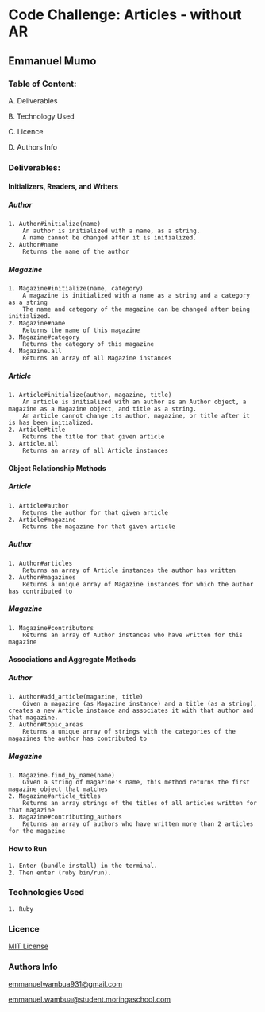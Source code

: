 #  Code Challenge: Articles - without AR

## Emmanuel Mumo


### Table of Content:

A. Deliverables

B. Technology Used

C. Licence

D. Authors Info


### Deliverables:

#### Initializers, Readers, and Writers

##### Author

    1. Author#initialize(name)
        An author is initialized with a name, as a string.
        A name cannot be changed after it is initialized.
    2. Author#name
        Returns the name of the author

##### Magazine

    1. Magazine#initialize(name, category)
        A magazine is initialized with a name as a string and a category as a string
        The name and category of the magazine can be changed after being initialized.
    2. Magazine#name
        Returns the name of this magazine
    3. Magazine#category
        Returns the category of this magazine
    4. Magazine.all
        Returns an array of all Magazine instances

##### Article
    1. Article#initialize(author, magazine, title)
        An article is initialized with an author as an Author object, a magazine as a Magazine object, and title as a string.
        An article cannot change its author, magazine, or title after it is has been initialized.
    2. Article#title
        Returns the title for that given article
    3. Article.all
        Returns an array of all Article instances

#### Object Relationship Methods

##### Article

    1. Article#author
        Returns the author for that given article
    2. Article#magazine
        Returns the magazine for that given article

##### Author
    1. Author#articles
        Returns an array of Article instances the author has written
    2. Author#magazines
        Returns a unique array of Magazine instances for which the author has contributed to

##### Magazine
    1. Magazine#contributors
        Returns an array of Author instances who have written for this magazine

#### Associations and Aggregate Methods

##### Author
    1. Author#add_article(magazine, title)
        Given a magazine (as Magazine instance) and a title (as a string), creates a new Article instance and associates it with that author and that magazine.
    2. Author#topic_areas
        Returns a unique array of strings with the categories of the magazines the author has contributed to

##### Magazine
    1. Magazine.find_by_name(name)
        Given a string of magazine's name, this method returns the first magazine object that matches
    2. Magazine#article_titles
        Returns an array strings of the titles of all articles written for that magazine
    3. Magazine#contributing_authors
        Returns an array of authors who have written more than 2 articles for the magazine


#### How to Run
    1. Enter (bundle install) in the terminal.
    2. Then enter (ruby bin/run).

### Technologies Used
    1. Ruby


### Licence

[MIT License](https://github.com/ewambua/Code-Challenge-Articles-without-AR/blob/main/LICENSE)


### Authors Info
emmanuelwambua931@gmail.com

emmanuel.wambua@student.moringaschool.com

